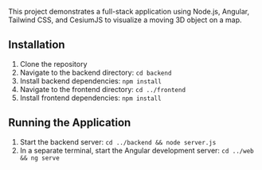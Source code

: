This project demonstrates a full-stack application using Node.js, Angular, Tailwind CSS, and CesiumJS to visualize a moving 3D object on a map.

## Installation

1. Clone the repository
2. Navigate to the backend directory: `cd backend`
3. Install backend dependencies: `npm install`
4. Navigate to the frontend directory: `cd ../frontend`
5. Install frontend dependencies: `npm install`

## Running the Application

1. Start the backend server: `cd ../backend && node server.js`
2. In a separate terminal, start the Angular development server: `cd ../web && ng serve`
